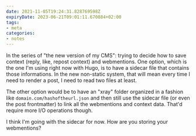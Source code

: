```yaml
---
date: 2021-11-05T19:24:31.828769598Z
expiryDate: 2023-06-21T09:01:11.670884+02:00
tags:
- meta
categories:
- notes
---
```


In the series of "the new version of my CMS": trying to decide how to save context (reply, like, repost context) and webmentions. One option, which is the one I'm using right now with Hugo, is to have a sidecar file that contains those informations. In the new non-static system, that will mean every time I need to render a post, I need to read two files at least.

The other option would be to have an "xray" folder organized in a fashion like `domain.com/hashoftheurl.json` and then still use the sidecar file (or even the post frontmatter) to link all the webmentions and context data. That'd require more I/O operations though.

I think I'm going with the sidecar for now. How are you storing your webmentions?
